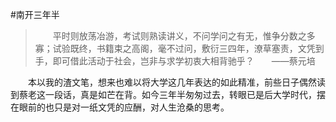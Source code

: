 #南开三年半
> 　　平时则放荡冶游，考试则熟读讲义，不问学问之有无，惟争分数之多寡；试验既终，书籍束之高阁，毫不过问，敷衍三四年，潦草塞责，文凭到手，即可借此活动于社会，岂非与求学初衷大相背驰乎？　　——蔡元培

　　本以我的渣文笔，想来也难以将大学这几年表达的如此精准，前些日子偶然读到蔡老这一段话，真是如芒在背。如今三年半匆匆过去，转眼已是后大学时代，摆在眼前的也只是对一纸文凭的应酬，对人生沧桑的思考。  
　　
